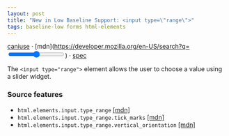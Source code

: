 ```yaml
---
layout: post
title: "New in Low Baseline Support: <input type=\"range\">"
tags: baseline-low forms html-elements
---
```


[caniuse](https://caniuse.com/?search=input-range) · [mdn](https://developer.mozilla.org/en-US/search?q=<input type="range">) · [spec](https://html.spec.whatwg.org/multipage/input.html#range-state-(type=range))

The `<input type="range">` element allows the user to choose a value using a slider widget.

### Source features

- ``html.elements.input.type_range`` [[mdn]](https://developer.mozilla.org/en-US/search?q=html.elements.input.type_range)
- ``html.elements.input.type_range.tick_marks`` [[mdn]](https://developer.mozilla.org/en-US/search?q=html.elements.input.type_range.tick_marks)
- ``html.elements.input.type_range.vertical_orientation`` [[mdn]](https://developer.mozilla.org/en-US/search?q=html.elements.input.type_range.vertical_orientation)
